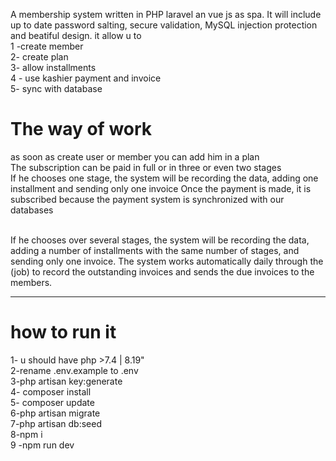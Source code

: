 A membership system written in PHP laravel an vue js as spa. It will include up to date password salting, secure validation, MySQL injection protection and beatiful design.
it allow u to <br>
 1 -create member <br>
 2- create plan <br>
 3- allow  installments <br>
 4 - use kashier payment and invoice  <br>
 5- sync with database <br>
 
 <h1> The way of work </h1>
 
 as soon as create user or member  you can add him in a plan
 <br>
 The subscription can be paid in full or in three or even two stages
 <br>
If he chooses one stage, the system will be recording the data, adding one installment and sending only one invoice
Once the payment is made, it is subscribed because the payment system is synchronized with our databases

<br>
If he chooses over several stages, the system will be recording the data, adding a number of installments with the same number of stages, and sending only one invoice.
  The system works automatically daily through the (job) to record the outstanding invoices and sends the due invoices to the members.
 
<hr>

<h1> how to run it </h1>

1- u should have php >7.4 | 8.19" <br>
2-rename .env.example to .env <br>
3-php artisan key:generate <br>
4- composer install <br>
5- composer update <br>
6-php artisan migrate <br>
7-php artisan db:seed <br>
8-npm i <br>
9 -npm run dev <br>
